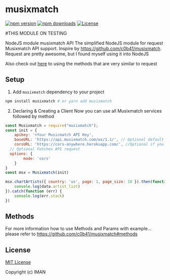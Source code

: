 # musixmatch

[![npm version][npm-version-src]][npm-version-href]
[![npm downloads][npm-downloads-src]][npm-downloads-href]
[![License][license-src]][license-href]

#THIS MODULE ON TESTING



NodeJS module musixmatch API
The simplified NodeJS module for request Musixmatch API support. Inspire by https://github.com/c0b41/musixmatch.
Request are pretty awesome, but I found myself using it into NodeJS

Also check out [here](https://github.com/c0b41/musixmatch#methods) to using the methods that are very similar to request

## Setup

1. Add `musixmatch` dependency to your project

```bash
npm install musixmatch # or yarn add musixmatch
```

2. Declaring & Creating a Client
Now you can use all Musixmatch services followed by method

```js
const Musixmatch = require("musixmatch");
const init = {
	apikey: '<Your Musicmatch API Key',
	baseURL: 'https://api.musixmatch.com/ws/1.1/', // Optional default 'https://api.musixmatch.com/ws/1.1/'
	corsURL: 'https://cors-anywhere.herokuapp.com/', //Optional if you have problem with CORS default is 'https://cors-anywhere.herokuapp.com/'
  // Optional Fetches API request
  options: {
		mode: 'cors'
	}
}
const msx = Musixmatch(init)

msx.chartArtists({ country: 'us', page: 1, page_size: 10 }).then(function (data) {
	console.log(data.artist_list)
}).catch(function (err) {
	console.log(err.stack)
})
```

## Methods
For more information how to use Methods and Params with example... please refer to https://github.com/c0b41/musixmatch#methods

## License

[MIT License](./LICENSE)

Copyright (c) IMAN

<!-- Badges -->
[npm-version-src]: https://img.shields.io/npm/v/musixmatch/latest.svg?style=flat-square
[npm-version-href]: https://npmjs.com/package/musixmatch

[npm-downloads-src]: https://img.shields.io/npm/dt/musixmatch.svg?style=flat-square
[npm-downloads-href]: https://npmjs.com/package/musixmatch

[circle-ci-src]: https://img.shields.io/circleci/project/github/https://github.com.svg?style=flat-square
[circle-ci-href]: https://circleci.com/gh/https://github.com

[codecov-src]: https://img.shields.io/codecov/c/github/https://github.com.svg?style=flat-square
[codecov-href]: https://codecov.io/gh/https://github.com

[license-src]: https://img.shields.io/npm/l/musixmatch.svg?style=flat-square
[license-href]: https://npmjs.com/package/musixmatch
